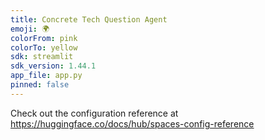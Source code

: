 ```yaml
---
title: Concrete Tech Question Agent
emoji: 🌍
colorFrom: pink
colorTo: yellow
sdk: streamlit
sdk_version: 1.44.1
app_file: app.py
pinned: false
---
```


Check out the configuration reference at https://huggingface.co/docs/hub/spaces-config-reference
